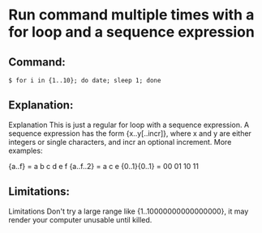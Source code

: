 # Run command multiple times with a for loop and a sequence expression

## Command:
```
$ for i in {1..10}; do date; sleep 1; done
```

## Explanation:
Explanation
This is just a regular for loop with a sequence expression. A sequence expression has the form {x..y[..incr]}, where x and y are either integers or single characters, and incr an optional increment.
More examples:

{a..f} = a b c d e f
{a..f..2} = a c e
{0..1}{0..1} = 00 01 10 11

## Limitations:
Limitations
Don't try a large range like {1..10000000000000000}, it may render your computer unusable until killed.

